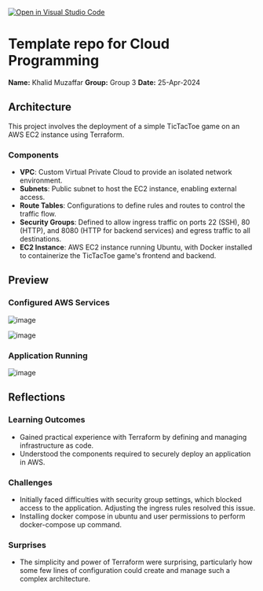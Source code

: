 [![Open in Visual Studio Code](https://classroom.github.com/assets/open-in-vscode-718a45dd9cf7e7f842a935f5ebbe5719a5e09af4491e668f4dbf3b35d5cca122.svg)](https://classroom.github.com/online_ide?assignment_repo_id=14253646&assignment_repo_type=AssignmentRepo)
# Template repo for Cloud Programming



**Name:**   Khalid Muzaffar
**Group:** Group 3
**Date:** 25-Apr-2024

## Architecture

This project involves the deployment of a simple TicTacToe game on an AWS EC2 instance using Terraform.

### Components
- **VPC**: Custom Virtual Private Cloud to provide an isolated network environment.
- **Subnets**: Public subnet to host the EC2 instance, enabling external access.
- **Route Tables**: Configurations to define rules and routes to control the traffic flow.
- **Security Groups**: Defined to allow ingress traffic on ports 22 (SSH), 80 (HTTP), and 8080 (HTTP for backend services) and egress traffic to all destinations.
- **EC2 Instance**: AWS EC2 instance running Ubuntu, with Docker installed to containerize the TicTacToe game's frontend and backend.

## Preview

### Configured AWS Services
![image](https://github.com/pwr-cloudprogramming/a5-KhalidMuzaffar269553/assets/149905898/45b821de-14ee-4d5e-bc33-d3d8e8e1ed5d)

![image](https://github.com/pwr-cloudprogramming/a5-KhalidMuzaffar269553/assets/149905898/aa399028-5861-495d-a619-3a12f671e806)


### Application Running
![image](https://github.com/pwr-cloudprogramming/a5-KhalidMuzaffar269553/assets/149905898/6a8132b9-b3d0-4846-93b1-24ba6779e4dc)


## Reflections

### Learning Outcomes
- Gained practical experience with Terraform by defining and managing infrastructure as code.
- Understood the components required to securely deploy an application in AWS.

### Challenges
- Initially faced difficulties with security group settings, which blocked access to the application. Adjusting the ingress rules resolved this issue.
- Installing docker compose in ubuntu and user permissions to perform docker-compose up command.

### Surprises
- The simplicity and power of Terraform were surprising, particularly how some few lines of configuration could create and manage such a complex architecture.

